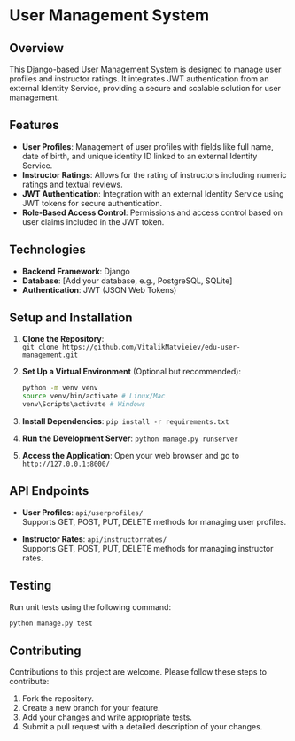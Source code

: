 # User Management System

## Overview
This Django-based User Management System is designed to manage user profiles and instructor ratings. It integrates JWT authentication from an external Identity Service, providing a secure and scalable solution for user management.

## Features
- **User Profiles**: Management of user profiles with fields like full name, date of birth, and unique identity ID linked to an external Identity Service.
- **Instructor Ratings**: Allows for the rating of instructors including numeric ratings and textual reviews.
- **JWT Authentication**: Integration with an external Identity Service using JWT tokens for secure authentication.
- **Role-Based Access Control**: Permissions and access control based on user claims included in the JWT token.

## Technologies
- **Backend Framework**: Django
- **Database**: [Add your database, e.g., PostgreSQL, SQLite]
- **Authentication**: JWT (JSON Web Tokens)

## Setup and Installation
1. **Clone the Repository**:  
   `git clone https://github.com/VitalikMatvieiev/edu-user-management.git`

2. **Set Up a Virtual Environment** (Optional but recommended):  
   ```bash
   python -m venv venv
   source venv/bin/activate # Linux/Mac
   venv\Scripts\activate # Windows
3. **Install Dependencies**:
   `pip install -r requirements.txt`
4. **Run the Development Server**:
   `python manage.py runserver`
5. **Access the Application**:
Open your web browser and go to `http://127.0.0.1:8000/`


## API Endpoints

- **User Profiles**: `api/userprofiles/`  
  Supports GET, POST, PUT, DELETE methods for managing user profiles.

- **Instructor Rates**: `api/instructorrates/`  
  Supports GET, POST, PUT, DELETE methods for managing instructor rates.

## Testing

Run unit tests using the following command:  
```bash
python manage.py test
```

## Contributing
   Contributions to this project are welcome. Please follow these steps to contribute:

1. Fork the repository.
2. Create a new branch for your feature.
3. Add your changes and write appropriate tests.
4. Submit a pull request with a detailed description of your changes.